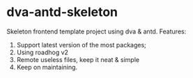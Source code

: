 # dva-antd-skeleton
Skeleton frontend template project using dva &amp; antd.
Features:
1. Support latest version of the most packages;
2. Using roadhog v2
3. Remote useless files, keep it neat & simple
4. Keep on maintaining.
